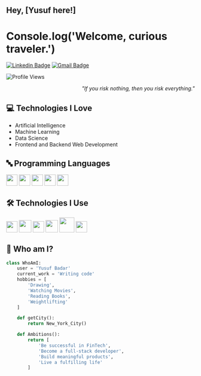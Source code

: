 ## Hey, [Yusuf here!]

<h1>Console.log('Welcome, curious traveler.')</h1>

[![Linkedin Badge](https://img.shields.io/badge/-Yusuf%20Badar-blue?style=flat-square&logo=Linkedin&logoColor=white&link=https://www.linkedin.com/in/yusuf-badar/)](https://www.linkedin.com/in/yusuf-badar/) 
[![Gmail Badge](https://img.shields.io/badge/-ybadar13@gmail.com-c14438?style=flat-square&logo=Gmail&logoColor=white&link=mailto:asterp04@gmail.com)](mailto:ybadar13@gmail.com)

<p align="left"> <img src="https://komarev.com/ghpvc/?username=yusufbadar" alt="Profile Views" /> </p>

<div align="right"><em>"If you risk nothing, then you risk everything."</em></div>

## 💻 Technologies I Love
* Artificial Intelligence
* Machine Learning
* Data Science
* Frontend and Backend Web Development

## 🔤 Programming Languages
<img src="https://github.com/MarikIshtar007/MarikIshtar007/blob/master/images/python2.png" height="30"/> 
<img src="https://github.com/MarikIshtar007/MarikIshtar007/blob/master/images/c-original.svg" width="30"/> 
<img src="https://github.com/MarikIshtar007/MarikIshtar007/blob/master/images/cpp.svg" width="30"/> 
<img src="https://github.com/MarikIshtar007/MarikIshtar007/blob/master/images/html.svg" width="30"/> 
<img src="https://github.com/MarikIshtar007/MarikIshtar007/blob/master/images/java.svg" width="30"/>

## 🛠️ Technologies I Use
<img src="https://github.com/MarikIshtar007/MarikIshtar007/blob/master/images/git.svg" width="30"/>  
<img src="https://github.com/MarikIshtar007/MarikIshtar007/blob/master/images/react.svg" width="33"/>
<img src="https://github.com/MarikIshtar007/MarikIshtar007/blob/master/images/flutter-logo.svg" width="30"/>
<img src="https://github.com/MarikIshtar007/MarikIshtar007/blob/master/images/nodejs.svg" width="33"/>
<img src="https://github.com/MarikIshtar007/MarikIshtar007/blob/master/images/django.svg" height="40"/>
<img src="https://github.com/MarikIshtar007/MarikIshtar007/blob/master/images/flask.png" width="30"/>

## 👤 Who am I?
```python
class WhoAmI:
    user = 'Yusuf Badar'
    current_work = 'Writing code'
    hobbies = [
        'Drawing',
        'Watching Movies',
        'Reading Books',
        'Weightlifting'
    ]

    def getCity():
        return New_York_City()

    def Ambitions():
        return [
            'Be successful in FinTech',
            'Become a full-stack developer',
            'Build meaningful products',
            'Live a fulfilling life'
        ]
